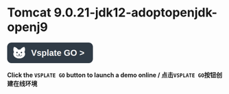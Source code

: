 # Tomcat 9.0.21-jdk12-adoptopenjdk-openj9

<a href="https://www.vsplate.com/?docker-compose=https://github.com/vsplate/dcenvs/tomcat/9.0.21-jdk12-adoptopenjdk-openj9"><img alt="VSPLATE GO" src="https://raw.githubusercontent.com/vsplate/images/master/vsgo_btn.png" width="200px"></a>

**Click the `VSPLATE GO` button to launch a demo online / 点击`VSPLATE GO`按钮创建在线环境**